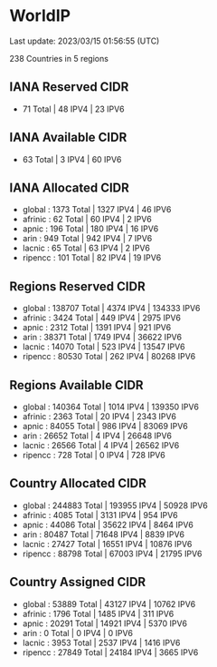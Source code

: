 # WorldIP

Last update: 2023/03/15 01:56:55 (UTC)

238 Countries in 5 regions

## IANA Reserved CIDR

- 71 Total | 48 IPV4 | 23 IPV6

## IANA Available CIDR

- 63 Total | 3 IPV4 | 60 IPV6

## IANA Allocated CIDR

- global : 1373 Total | 1327 IPV4 | 46 IPV6
- afrinic : 62 Total | 60 IPV4 | 2 IPV6
- apnic : 196 Total | 180 IPV4 | 16 IPV6
- arin : 949 Total | 942 IPV4 | 7 IPV6
- lacnic : 65 Total | 63 IPV4 | 2 IPV6
- ripencc : 101 Total | 82 IPV4 | 19 IPV6

## Regions Reserved CIDR

- global : 138707 Total | 4374 IPV4 | 134333 IPV6
- afrinic : 3424 Total | 449 IPV4 | 2975 IPV6
- apnic : 2312 Total | 1391 IPV4 | 921 IPV6
- arin : 38371 Total | 1749 IPV4 | 36622 IPV6
- lacnic : 14070 Total | 523 IPV4 | 13547 IPV6
- ripencc : 80530 Total | 262 IPV4 | 80268 IPV6

## Regions Available CIDR

- global : 140364 Total | 1014 IPV4 | 139350 IPV6
- afrinic : 2363 Total | 20 IPV4 | 2343 IPV6
- apnic : 84055 Total | 986 IPV4 | 83069 IPV6
- arin : 26652 Total | 4 IPV4 | 26648 IPV6
- lacnic : 26566 Total | 4 IPV4 | 26562 IPV6
- ripencc : 728 Total | 0 IPV4 | 728 IPV6

## Country Allocated CIDR

- global : 244883 Total | 193955 IPV4 | 50928 IPV6
- afrinic : 4085 Total | 3131 IPV4 | 954 IPV6
- apnic : 44086 Total | 35622 IPV4 | 8464 IPV6
- arin : 80487 Total | 71648 IPV4 | 8839 IPV6
- lacnic : 27427 Total | 16551 IPV4 | 10876 IPV6
- ripencc : 88798 Total | 67003 IPV4 | 21795 IPV6

## Country Assigned CIDR

- global : 53889 Total | 43127 IPV4 | 10762 IPV6
- afrinic : 1796 Total | 1485 IPV4 | 311 IPV6
- apnic : 20291 Total | 14921 IPV4 | 5370 IPV6
- arin : 0 Total | 0 IPV4 | 0 IPV6
- lacnic : 3953 Total | 2537 IPV4 | 1416 IPV6
- ripencc : 27849 Total | 24184 IPV4 | 3665 IPV6
